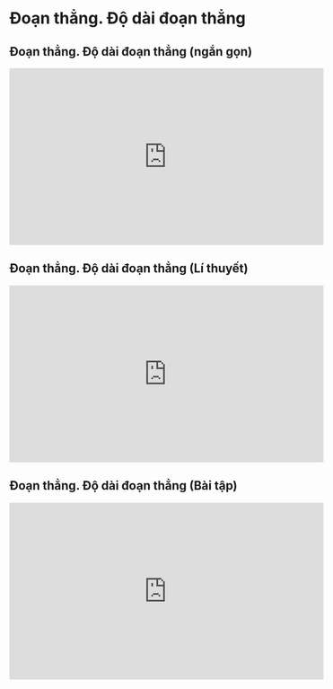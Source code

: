 # Đoạn thẳng. Độ dài đoạn thẳng
## Đoạn thẳng. Độ dài đoạn thẳng (ngắn gọn)
<iframe width="560" height="315" src="https://www.youtube.com/embed/e2TMFugtOMw?si=UAVzu4ZVNPrze1JS" title="YouTube video player" frameborder="0" allow="accelerometer; autoplay; clipboard-write; encrypted-media; gyroscope; picture-in-picture; web-share" referrerpolicy="strict-origin-when-cross-origin" allowfullscreen></iframe>

## Đoạn thẳng. Độ dài đoạn thẳng (Lí thuyết)
<iframe width="560" height="315" src="https://www.youtube.com/embed/cyVldUbjE2c?si=AGydrafwp1EyNE_D" title="YouTube video player" frameborder="0" allow="accelerometer; autoplay; clipboard-write; encrypted-media; gyroscope; picture-in-picture; web-share" referrerpolicy="strict-origin-when-cross-origin" allowfullscreen></iframe>

## Đoạn thẳng. Độ dài đoạn thẳng (Bài tập)
<iframe width="560" height="315" src="https://www.youtube.com/embed/IbjxQtwlmmQ?si=oABZYiB2kj00MVTN" title="YouTube video player" frameborder="0" allow="accelerometer; autoplay; clipboard-write; encrypted-media; gyroscope; picture-in-picture; web-share" referrerpolicy="strict-origin-when-cross-origin" allowfullscreen></iframe>